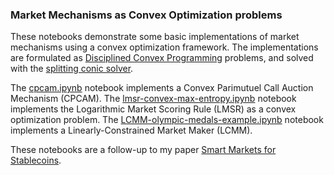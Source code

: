 ### Market Mechanisms as Convex Optimization problems

These notebooks demonstrate some basic implementations of market mechanisms using a convex optimization framework. The implementations are formulated as [Disciplined Convex Programming](http://dcp.stanford.edu/home) problems, and solved with the [splitting conic solver](https://github.com/cvxgrp/scs).

The [cpcam.ipynb](https://github.com/cdetrio/convex-market-mechanisms/blob/master/cpcam.ipynb) notebook implements a Convex Parimutuel Call Auction Mechanism (CPCAM). The [lmsr-convex-max-entropy.ipynb](https://github.com/cdetrio/convex-market-mechanisms/blob/master/lmsr-convex-max-entropy.ipynb) notebook implements the Logarithmic Market Scoring Rule (LMSR) as a convex optimization problem. The [LCMM-olympic-medals-example.ipynb](https://github.com/cdetrio/convex-market-mechanisms/blob/master/LCMM-olympic-medals-example.ipynb) notebook implements a Linearly-Constrained Market Maker (LCMM).

These notebooks are a follow-up to my paper [Smart Markets for Stablecoins](http://github.com/cdetrio/smart-markets/).
